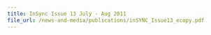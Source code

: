 ```yaml
---
title: InSync Issue 13 July - Aug 2011
file_url: /news-and-media/publications/inSYNC_Issue13_ecopy.pdf
---
```

